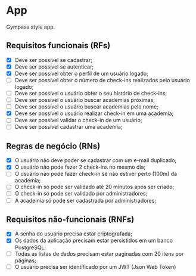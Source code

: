 # App

Gympass style app.

## Requisitos funcionais (RFs)

- [x] Deve ser possível se cadastrar;
- [x] Deve ser possível se autenticar;
- [x] Deve ser possível obter o perfil de um usuário logado;
- [ ] Deve ser possível obter o número de check-ins realizados pelo usuário logado;
- [ ] Deve ser possível o usuário obter o seu histório de check-ins;
- [ ] Deve ser possível o usuário buscar academias próximas;
- [ ] Deve ser possível o usuário buscar academias pelo nome;
- [x] Deve ser possível o usuário realizar check-in em uma academia;
- [ ] Deve ser possível validar o check-in de um usuário;
- [ ] Deve ser possível cadastrar uma academia;

## Regras de negócio (RNs)

- [x] O usuário não deve poder se cadastrar com um e-mail duplicado;
- [x] O usuário não pode fazer 2 check-ins no mesmo dia;
- [ ] O usuário não pode fazer check-in se não estiver perto (100m) da academia;
- [ ] O check-in só pode ser validado até 20 minutos após ser criado;
- [ ] O check-in só pode ser validado por administradores;
- [ ] A academia só pode ser cadastrada por administradores;

## Requisitos não-funcionais (RNFs)

- [x] A senha do usuário precisa estar criptografada;
- [x] Os dados da aplicação precisam estar persistidos em um banco PostgreSQL;
- [ ] Todas as listas de dados precisam estar paginadas com 20 itens por páginas;
- [ ] O usuário precisa ser identificado por um JWT (Json Web Token)